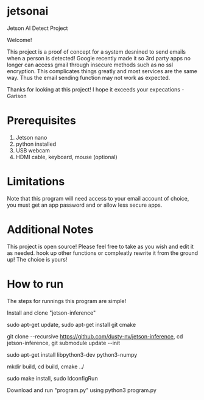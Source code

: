 # jetsonai
Jetson AI Detect Project

Welcome!

This project is a proof of concept for a system desnined to send emails when a person is detected! 
Google recently made it so 3rd party apps no longer can access gmail through insecure methods such as no ssl encryption. This complicates things greatly and most services are the same way. Thus the email sending function may not work as expected.

Thanks for looking at this project! I hope it exceeds your expecations
-Garison

# Prerequisites

1. Jetson nano
2. python installed
3. USB webcam
4. HDMI cable, keyboard, mouse (optional)


# Limitations

Note that this program will need access to your email account of choice, you must get an app password and or allow less secure apps.

# Additional Notes

This project is open source! Please feel free to take as you wish and edit it as needed. hook up other functions or compleatly rewrite it from the ground up! The choice is yours!

# How to run

The steps for runnings this program are simple!

Install and clone "jetson-inference"

sudo apt-get update,
sudo apt-get install git cmake

git clone --recursive https://github.com/dusty-nv/jetson-inference,
cd jetson-inference,
git submodule update --init


sudo apt-get install libpython3-dev python3-numpy

mkdir build,
cd build,
cmake ../

sudo make install,
sudo ldconfigRun

Download and run "program.py" using
python3 program.py
